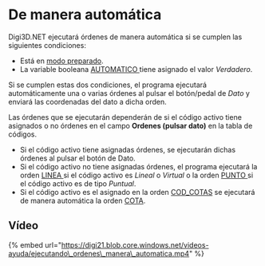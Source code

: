 # De manera automática

Digi3D.NET ejecutará órdenes de manera automática si se cumplen las siguientes condiciones:

* Está en [modo preparado](modo-preparado.md).
* La variable booleana [AUTOMATICO ](../../../ventana-de-dibujo/variables/a/automatico.md)tiene asignado el valor _Verdadero_.

Si se cumplen estas dos condiciones, el programa ejecutará automáticamente una o varias órdenes al pulsar el botón/pedal de _Dato_ y enviará las coordenadas del dato a dicha orden.

Las órdenes que se ejecutarán dependerán de si el código activo tiene asignados o no órdenes en el campo **Ordenes \(pulsar dato\)** en la tabla de códigos.

* Si el código activo tiene asignadas órdenes, se ejecutarán dichas órdenes al pulsar el botón de Dato.
* Si el código activo no tiene asignadas órdenes, el programa ejecutará la orden [LINEA ](../../../ventana-de-dibujo/ordenes/l/linea.md)si el código activo es _Lineal_ o _Virtual_ o la orden [PUNTO ](../../../ventana-de-dibujo/ordenes/p/punto.md)si el código activo es de tipo _Puntual_.
* Si el código activo es el asignado en la orden [COD\_COTAS](../../../ventana-de-dibujo/ordenes/c/cod-cotas.md) se ejecutará de manera automática la orden [COTA](../../../ventana-de-dibujo/ordenes/c/cota.md).

## Vídeo

{% embed url="https://digi21.blob.core.windows.net/videos-ayuda/ejecutando\_ordenes\_manera\_automatica.mp4" %}





